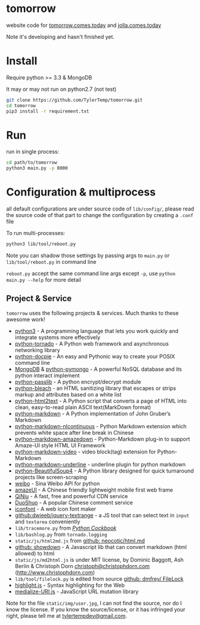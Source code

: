 # tomorrow

website code for [tomorrow.comes.today](http://tomorrow.comes.today) and [jolla.comes.today](http://jolla.comes.today)

Note it's developing and hasn't finished yet.

# Install

Require python >= 3.3 & MongoDB

It may or may not run on python2.7 (not test)

```bash
git clone https://github.com/TylerTemp/tomorrow.git
cd tomorrow
pip3 install -r requirement.txt
```

# Run

run in single process:

```bash
cd path/to/tomorrow
python3 main.py -p 8000
```

# Configuration & multiprocess

all default configurations are under source code of
`lib/config/`, please read the source code of that part to change the
configuration by creating a `.conf` file

To run multi-processes:

```bash
python3 lib/tool/reboot.py
```

Note you can shadow those settings by passing args to `main.py` or `lib/tool/reboot.py` in command line

`reboot.py` accept the same command line args except `-p`,
use `python main.py --help` for more detail

## Project & Service

`tomorrow` uses the following projects & services. Much thanks to these awesome work!

*   [python3](http://python.org) - A programming language that lets you work quickly and integrate systems more effectively
*   [python-tornado](http://www.tornadoweb.org/en/stable/) - A Python web framework and asynchronous networking library
*   [python-docpie](https://github.com/TylerTemp/docpie.git) - An easy and Pythonic way to create your POSIX command line
*   [MongoDB](https://www.mongodb.org/) & [python-pymongo](https://api.mongodb.org/python/current/) - A powerful NoSQL database and its python interact implement
*   [python-passlib](https://bitbucket.org/ecollins/passlib) - A python encrypt/decrypt module
*   [python-bleach](https://github.com/jsocol/bleach) - an HTML sanitizing library that escapes or strips markup and attributes based on a white list
*   [python-html2text](https://github.com/aaronsw/html2text) - A Python script that converts a page of HTML into clean, easy-to-read plain ASCII text(MarkDown format)
*   [python-markdown](https://pythonhosted.org/Markdown/) - A Python implementation of John Gruber’s Markdown
*   [python-markdown-nlcontinuous](https://github.com/TylerTemp/md-nlcontinuous.git) - Python Markdown extension which prevents white space after line break in Chinese
*   [python-markdown-amazedown](https://github.com/TylerTemp/amazedown.git) - Python-Markdown plug-in to support Amaze-UI style HTML UI Framework
*   [python-markdown-video](https://github.com/TylerTemp/md-video) - video block(tag) extension for Python-Markdown
*   [python-markdown-underline](https://github.com/TylerTemp/md-underline) - underline plugin for python markdown
*   [python-BeautifulSoup4](http://www.crummy.com/software/BeautifulSoup/bs4/) - A Python library designed for quick turnaround projects like screen-scraping
*   [weibo](https://pypi.python.org/pypi/weibo/0.2.2) - Sina Weibo API for python
*   [amazeUI](http://amazeui.org/) - A Chinese friendly lightweight mobile first web frame
*   [QiNiu](http://qiniu.com) - A fast, free and powerful CDN service
*   [DuoShuo](http://duoshuo.com) - A popular Chinese comment service
*   [iconfont](http://www.iconfont.cn) - A web icon font maker
*   [github:dwieeb/jquery-textrange](https://github.com/dwieeb/jquery-textrange) - a JS tool that can select text in `input` and `textarea` conveniently
*   `lib/tracemore.py` from [*Python Cockbook*](http://www.amazon.com/Python-Cookbook-Third-David-Beazley/dp/1449340377/ref=sr_1_1?ie=UTF8&qid=1430528366&sr=8-1&keywords=python+cookbook)
*   `lib/bashlog.py` from `tornado.logging`
*   `static/js/html2md.js` from [github: neocotic/html.md](https://github.com/neocotic/html.md)
*   [github: showdown](https://github.com/showdownjs/showdown) -  A Javascript
    lib that can convert markdown (html allowed) to html
*   `static/js/md2html.js` is under MIT license, by Dominic Baggott, Ash Berlin & Christoph Dorn <christoph@christophdorn.com> (http://www.christophdorn.com)
*   `lib/tool/filelock.py` is edited from source [github: dmfrey/ FileLock](https://github.com/dmfrey/FileLock)
*   [highlight.js](https://highlightjs.org/) - Syntax highlighting for the Web
*   [medialize-URI.js](https://github.com/medialize/URI.js) - JavaScript URL mutation library

Note for the file `static/img/user.jpg`, I can not find the source, nor do I know the license. If you know the source/license, or it has infringed your right, please tell me at <tylertempdev@gmail.com>.
